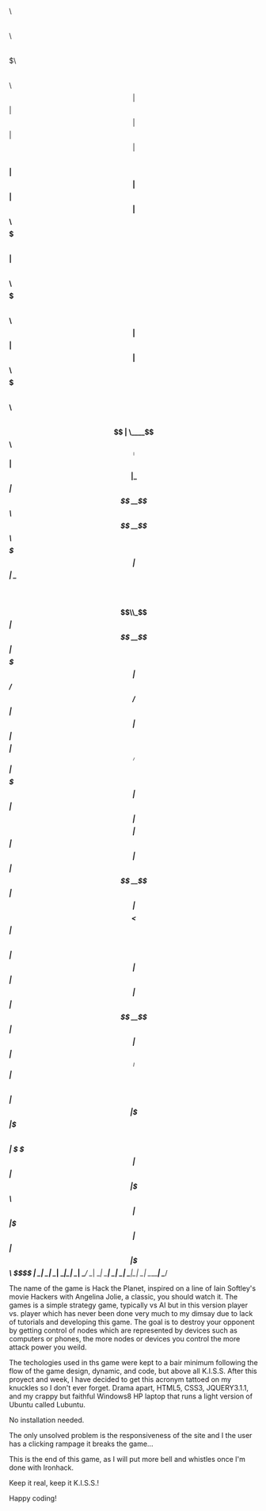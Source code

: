 $$\   $$\                     $$\               $$\     $$\                       $$$$$$$\  $$\                                $$\     
$$ |  $$ |                    $$ |              $$ |    $$ |                      $$  __$$\ $$ |                               $$ |    
$$ |  $$ | $$$$$$\   $$$$$$$\ $$ |  $$\       $$$$$$\   $$$$$$$\   $$$$$$\        $$ |  $$ |$$ | $$$$$$\  $$$$$$$\   $$$$$$\ $$$$$$\   
$$$$$$$$ | \____$$\ $$  _____|$$ | $$  |      \_$$  _|  $$  __$$\ $$  __$$\       $$$$$$$  |$$ | \____$$\ $$  __$$\ $$  __$$\\_$$  _|  
$$  __$$ | $$$$$$$ |$$ /      $$$$$$  /         $$ |    $$ |  $$ |$$$$$$$$ |      $$  ____/ $$ | $$$$$$$ |$$ |  $$ |$$$$$$$$ | $$ |    
$$ |  $$ |$$  __$$ |$$ |      $$  _$$<          $$ |$$\ $$ |  $$ |$$   ____|      $$ |      $$ |$$  __$$ |$$ |  $$ |$$   ____| $$ |$$\
$$ |  $$ |\$$$$$$$ |\$$$$$$$\ $$ | \$$\         \$$$$  |$$ |  $$ |\$$$$$$$\       $$ |      $$ |\$$$$$$$ |$$ |  $$ |\$$$$$$$\  \$$$$  |
\__|  \__| \_______| \_______|\__|  \__|         \____/ \__|  \__| \_______|      \__|      \__| \_______|\__|  \__| \_______|  \____/

The name of the game is Hack the Planet, inspired on a line of Iain Softley's movie Hackers with Angelina Jolie, a classic, you should watch it. The games is a simple strategy game, typically vs AI but in this version player vs. player which has never been done very much to my dimsay due to lack of tutorials and developing this game. The goal is to destroy your opponent by getting control of nodes which are represented by devices such as computers or phones, the more nodes or devices you control the more attack power you weild.

The techologies used in ths game were kept to a bair minimum following the flow of the game design, dynamic, and code, but above all K.I.S.S. After this proyect and week, I have decided to get this acronym tattoed on my knuckles so I don't ever forget. Drama apart, HTML5, CSS3, JQUERY3.1.1, and my crappy but faithful Windows8 HP laptop that runs a light version of Ubuntu called Lubuntu.

No installation needed.

The only unsolved problem is the responsiveness of the site and I the user has a clicking rampage it breaks the game...

This is the end of this game, as I will put more bell and whistles once I'm done with Ironhack.

Keep it real, keep it K.I.S.S.!

Happy coding!
